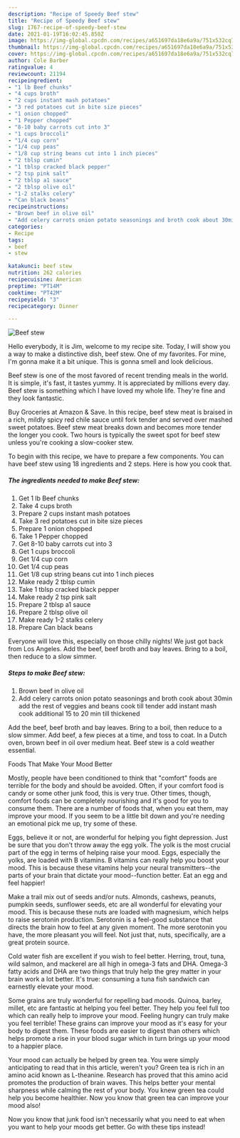 ```yaml
---
description: "Recipe of Speedy Beef stew"
title: "Recipe of Speedy Beef stew"
slug: 1767-recipe-of-speedy-beef-stew
date: 2021-01-19T16:02:45.850Z
image: https://img-global.cpcdn.com/recipes/a651697da18e6a9a/751x532cq70/beef-stew-recipe-main-photo.jpg
thumbnail: https://img-global.cpcdn.com/recipes/a651697da18e6a9a/751x532cq70/beef-stew-recipe-main-photo.jpg
cover: https://img-global.cpcdn.com/recipes/a651697da18e6a9a/751x532cq70/beef-stew-recipe-main-photo.jpg
author: Cole Barber
ratingvalue: 4
reviewcount: 21194
recipeingredient:
- "1 lb Beef chunks"
- "4 cups broth"
- "2 cups instant mash potatoes"
- "3 red potatoes cut in bite size pieces"
- "1 onion chopped"
- "1 Pepper chopped"
- "8-10 baby carrots cut into 3"
- "1 cups broccoli"
- "1/4 cup corn"
- "1/4 cup peas"
- "1/8 cup string beans cut into 1 inch pieces"
- "2 tblsp cumin"
- "1 tblsp cracked black pepper"
- "2 tsp pink salt"
- "2 tblsp a1 sauce"
- "2 tblsp olive oil"
- "1-2 stalks celery"
- "Can black beans"
recipeinstructions:
- "Brown beef in olive oil"
- "Add celery carrots onion potato seasonings and broth cook about 30min add the rest of veggies and beans cook till tender add instant mash cook additional 15 to 20 min till thickened"
categories:
- Recipe
tags:
- beef
- stew

katakunci: beef stew 
nutrition: 262 calories
recipecuisine: American
preptime: "PT14M"
cooktime: "PT42M"
recipeyield: "3"
recipecategory: Dinner

---
```



![Beef stew](https://img-global.cpcdn.com/recipes/a651697da18e6a9a/751x532cq70/beef-stew-recipe-main-photo.jpg)

Hello everybody, it is Jim, welcome to my recipe site. Today, I will show you a way to make a distinctive dish, beef stew. One of my favorites. For mine, I'm gonna make it a bit unique. This is gonna smell and look delicious.

Beef stew is one of the most favored of recent trending meals in the world. It is simple, it's fast, it tastes yummy. It is appreciated by millions every day. Beef stew is something which I have loved my whole life. They're fine and they look fantastic.

Buy Groceries at Amazon &amp; Save. In this recipe, beef stew meat is braised in a rich, mildly spicy red chile sauce until fork tender and served over mashed sweet potatoes. Beef stew meat breaks down and becomes more tender the longer you cook. Two hours is typically the sweet spot for beef stew unless you&#39;re cooking a slow-cooker stew.


To begin with this recipe, we have to prepare a few components. You can have beef stew using 18 ingredients and 2 steps. Here is how you cook that.

<!--inarticleads1-->

##### The ingredients needed to make Beef stew:

1. Get 1 lb Beef chunks
1. Take 4 cups broth
1. Prepare 2 cups instant mash potatoes
1. Take 3 red potatoes cut in bite size pieces
1. Prepare 1 onion chopped
1. Take 1 Pepper chopped
1. Get 8-10 baby carrots cut into 3
1. Get 1 cups broccoli
1. Get 1/4 cup corn
1. Get 1/4 cup peas
1. Get 1/8 cup string beans cut into 1 inch pieces
1. Make ready 2 tblsp cumin
1. Take 1 tblsp cracked black pepper
1. Make ready 2 tsp pink salt
1. Prepare 2 tblsp a1 sauce
1. Prepare 2 tblsp olive oil
1. Make ready 1-2 stalks celery
1. Prepare Can black beans


Everyone will love this, especially on those chilly nights! We just got back from Los Angeles. Add the beef, beef broth and bay leaves. Bring to a boil, then reduce to a slow simmer. 

<!--inarticleads2-->

##### Steps to make Beef stew:

1. Brown beef in olive oil
1. Add celery carrots onion potato seasonings and broth cook about 30min add the rest of veggies and beans cook till tender add instant mash cook additional 15 to 20 min till thickened


Add the beef, beef broth and bay leaves. Bring to a boil, then reduce to a slow simmer. Add beef, a few pieces at a time, and toss to coat. In a Dutch oven, brown beef in oil over medium heat. Beef stew is a cold weather essential. 

Foods That Make Your Mood Better


Mostly, people have been conditioned to think that "comfort" foods are terrible for the body and should be avoided. Often, if your comfort food is candy or some other junk food, this is very true. Other times, though, comfort foods can be completely nourishing and it's good for you to consume them. There are a number of foods that, when you eat them, may improve your mood. If you seem to be a little bit down and you're needing an emotional pick me up, try some of these.

Eggs, believe it or not, are wonderful for helping you fight depression. Just be sure that you don't throw away the egg yolk. The yolk is the most crucial part of the egg in terms of helping raise your mood. Eggs, especially the yolks, are loaded with B vitamins. B vitamins can really help you boost your mood. This is because these vitamins help your neural transmitters--the parts of your brain that dictate your mood--function better. Eat an egg and feel happier!

Make a trail mix out of seeds and/or nuts. Almonds, cashews, peanuts, pumpkin seeds, sunflower seeds, etc are all wonderful for elevating your mood. This is because these nuts are loaded with magnesium, which helps to raise serotonin production. Serotonin is a feel-good substance that directs the brain how to feel at any given moment. The more serotonin you have, the more pleasant you will feel. Not just that, nuts, specifically, are a great protein source.

Cold water fish are excellent if you wish to feel better. Herring, trout, tuna, wild salmon, and mackerel are all high in omega-3 fats and DHA. Omega-3 fatty acids and DHA are two things that truly help the grey matter in your brain work a lot better. It's true: consuming a tuna fish sandwich can earnestly elevate your mood. 

Some grains are truly wonderful for repelling bad moods. Quinoa, barley, millet, etc are fantastic at helping you feel better. They help you feel full too which can really help to improve your mood. Feeling hungry can truly make you feel terrible! These grains can improve your mood as it's easy for your body to digest them. These foods are easier to digest than others which helps promote a rise in your blood sugar which in turn brings up your mood to a happier place.

Your mood can actually be helped by green tea. You were simply anticipating to read that in this article, weren't you? Green tea is rich in an amino acid known as L-theanine. Research has proved that this amino acid promotes the production of brain waves. This helps better your mental sharpness while calming the rest of your body. You knew green tea could help you become healthier. Now you know that green tea can improve your mood also!

Now you know that junk food isn't necessarily what you need to eat when you want to help your moods get better. Go  with  these tips  instead!

